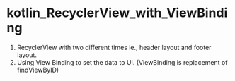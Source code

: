 # kotlin_RecyclerView_with_ViewBinding

1) RecyclerView with two different times ie., header layout and footer layout.
2) Using View Binding to set the data to UI. (ViewBinding is replacement of findViewByID)
